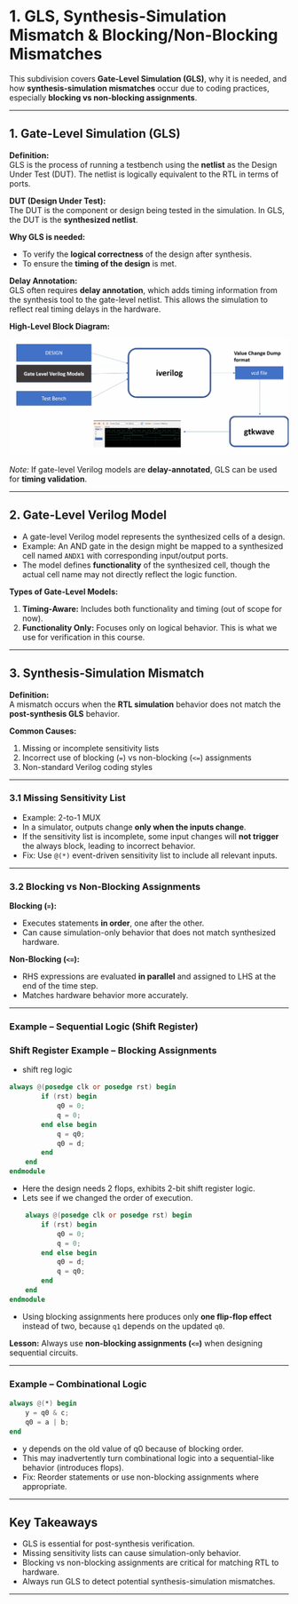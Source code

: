 # 1. GLS, Synthesis-Simulation Mismatch & Blocking/Non-Blocking Mismatches

This subdivision covers **Gate-Level Simulation (GLS)**, why it is needed, and how **synthesis-simulation mismatches** occur due to coding practices, especially **blocking vs non-blocking assignments**.

---

## 1. Gate-Level Simulation (GLS)

**Definition:**  
GLS is the process of running a testbench using the **netlist** as the Design Under Test (DUT). The netlist is logically equivalent to the RTL in terms of ports.

**DUT (Design Under Test):**  
The DUT is the component or design being tested in the simulation. In GLS, the DUT is the **synthesized netlist**.

**Why GLS is needed:**  
- To verify the **logical correctness** of the design after synthesis.  
- To ensure the **timing of the design** is met.  

**Delay Annotation:**  
GLS often requires **delay annotation**, which adds timing information from the synthesis tool to the gate-level netlist. This allows the simulation to reflect real timing delays in the hardware.  

**High-Level Block Diagram:**  

![GLS Block Diagram](.Screenshots/gls_block_diagram.png) 

*Note:* If gate-level Verilog models are **delay-annotated**, GLS can be used for **timing validation**.

---

## 2. Gate-Level Verilog Model

- A gate-level Verilog model represents the synthesized cells of a design.  
- Example: An AND gate in the design might be mapped to a synthesized cell named `ANDX1` with corresponding input/output ports.  
- The model defines **functionality** of the synthesized cell, though the actual cell name may not directly reflect the logic function.  

**Types of Gate-Level Models:**  
1. **Timing-Aware:** Includes both functionality and timing (out of scope for now).  
2. **Functionality Only:** Focuses only on logical behavior. This is what we use for verification in this course.  

---

## 3. Synthesis-Simulation Mismatch

**Definition:**  
A mismatch occurs when the **RTL simulation** behavior does not match the **post-synthesis GLS** behavior.

**Common Causes:**  
1. Missing or incomplete sensitivity lists  
2. Incorrect use of blocking (`=`) vs non-blocking (`<=`) assignments  
3. Non-standard Verilog coding styles  

---

### 3.1 Missing Sensitivity List

- Example: 2-to-1 MUX  
- In a simulator, outputs change **only when the inputs change**.  
- If the sensitivity list is incomplete, some input changes will **not trigger** the always block, leading to incorrect behavior.  
- Fix: Use `@(*)` event-driven sensitivity list to include all relevant inputs.  

---

### 3.2 Blocking vs Non-Blocking Assignments

**Blocking (`=`):**  
- Executes statements **in order**, one after the other.  
- Can cause simulation-only behavior that does not match synthesized hardware.

**Non-Blocking (`<=`):**  
- RHS expressions are evaluated **in parallel** and assigned to LHS at the end of the time step.  
- Matches hardware behavior more accurately.  

---

### Example – Sequential Logic (Shift Register)

### Shift Register Example – Blocking Assignments

- shift reg logic 
```verilog
always @(posedge clk or posedge rst) begin
        if (rst) begin
            q0 = 0;
            q = 0;
        end else begin
            q = q0;
            q0 = d; 
        end
    end
endmodule

```
- Here the design needs 2 flops, exhibits 2-bit shift register logic.
- Lets see if we changed the order of execution.

```verilog
    always @(posedge clk or posedge rst) begin
        if (rst) begin
            q0 = 0;
            q = 0;
        end else begin
            q0 = d;
            q = q0; 
        end
    end
endmodule

``` 
- Using blocking assignments here produces only **one flip-flop effect** instead of two, because `q1` depends on the updated `q0`.

**Lesson:** Always use **non-blocking assignments (`<=`)** when designing sequential circuits.

---

### Example – Combinational Logic

```verilog
always @(*) begin
    y = q0 & c;
    q0 = a | b;
end

```
- y depends on the old value of q0 because of blocking order.
- This may inadvertently turn combinational logic into a sequential-like behavior (introduces flops).
- Fix: Reorder statements or use non-blocking assignments where appropriate.

---

## Key Takeaways

- GLS is essential for post-synthesis verification.
- Missing sensitivity lists can cause simulation-only behavior.
- Blocking vs non-blocking assignments are critical for matching RTL to hardware.
- Always run GLS to detect potential synthesis-simulation mismatches.

---